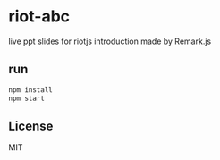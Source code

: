 # riot-abc

live ppt slides for riotjs introduction made by Remark.js


## run

```sh
npm install
npm start
```

## License

MIT

